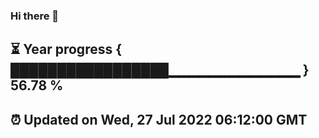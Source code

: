 ### Hi there 👋
⏳ Year progress { █████████████████▁▁▁▁▁▁▁▁▁▁▁▁▁ } 56.78 %
---
⏰ Updated on Wed, 27 Jul 2022 06:12:00 GMT
---
